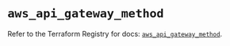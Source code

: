 # `aws_api_gateway_method`

Refer to the Terraform Registry for docs: [`aws_api_gateway_method`](https://registry.terraform.io/providers/hashicorp/aws/5.73.0/docs/resources/api_gateway_method).
